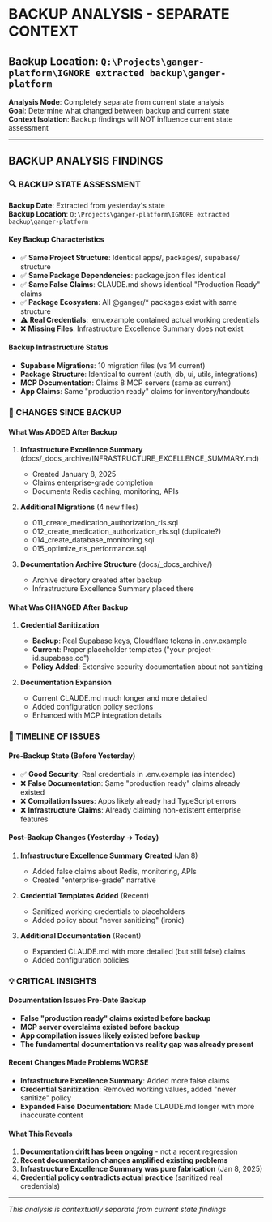# BACKUP ANALYSIS - SEPARATE CONTEXT

## **Backup Location**: `Q:\Projects\ganger-platform\IGNORE extracted backup\ganger-platform`

**Analysis Mode**: Completely separate from current state analysis  
**Goal**: Determine what changed between backup and current state  
**Context Isolation**: Backup findings will NOT influence current state assessment

---

## **BACKUP ANALYSIS FINDINGS**

### **🔍 BACKUP STATE ASSESSMENT**

**Backup Date**: Extracted from yesterday's state  
**Backup Location**: `Q:\Projects\ganger-platform\IGNORE extracted backup\ganger-platform`

#### **Key Backup Characteristics**
- ✅ **Same Project Structure**: Identical apps/, packages/, supabase/ structure
- ✅ **Same Package Dependencies**: package.json files identical
- ✅ **Same False Claims**: CLAUDE.md shows identical "Production Ready" claims
- ✅ **Package Ecosystem**: All @ganger/* packages exist with same structure
- ⚠️ **Real Credentials**: .env.example contained actual working credentials
- ❌ **Missing Files**: Infrastructure Excellence Summary does not exist

#### **Backup Infrastructure Status**
- **Supabase Migrations**: 10 migration files (vs 14 current)
- **Package Structure**: Identical to current (auth, db, ui, utils, integrations)
- **MCP Documentation**: Claims 8 MCP servers (same as current)
- **App Claims**: Same "production ready" claims for inventory/handouts

### **🔄 CHANGES SINCE BACKUP**

#### **What Was ADDED After Backup**
1. **Infrastructure Excellence Summary** (docs/_docs_archive/INFRASTRUCTURE_EXCELLENCE_SUMMARY.md)
   - Created January 8, 2025 
   - Claims enterprise-grade completion
   - Documents Redis caching, monitoring, APIs
   
2. **Additional Migrations** (4 new files)
   - 011_create_medication_authorization_rls.sql
   - 012_create_medication_authorization_rls.sql (duplicate?)
   - 014_create_database_monitoring.sql
   - 015_optimize_rls_performance.sql

3. **Documentation Archive Structure** (docs/_docs_archive/)
   - Archive directory created after backup
   - Infrastructure Excellence Summary placed there

#### **What Was CHANGED After Backup**
1. **Credential Sanitization** 
   - **Backup**: Real Supabase keys, Cloudflare tokens in .env.example
   - **Current**: Proper placeholder templates ("your-project-id.supabase.co")
   - **Policy Added**: Extensive security documentation about not sanitizing

2. **Documentation Expansion**
   - Current CLAUDE.md much longer and more detailed
   - Added configuration policy sections
   - Enhanced with MCP integration details

### **🚨 TIMELINE OF ISSUES**

#### **Pre-Backup State (Before Yesterday)**
- ✅ **Good Security**: Real credentials in .env.example (as intended)
- ❌ **False Documentation**: Same "production ready" claims already existed
- ❌ **Compilation Issues**: Apps likely already had TypeScript errors
- ❌ **Infrastructure Claims**: Already claiming non-existent enterprise features

#### **Post-Backup Changes (Yesterday → Today)**
1. **Infrastructure Excellence Summary Created** (Jan 8)
   - Added false claims about Redis, monitoring, APIs
   - Created "enterprise-grade" narrative
   
2. **Credential Templates Added** (Recent)
   - Sanitized working credentials to placeholders
   - Added policy about "never sanitizing" (ironic)
   
3. **Additional Documentation** (Recent)
   - Expanded CLAUDE.md with more detailed (but still false) claims
   - Added configuration policies

### **💡 CRITICAL INSIGHTS**

#### **Documentation Issues Pre-Date Backup**
- **False "production ready" claims existed before backup**
- **MCP server overclaims existed before backup**  
- **App compilation issues likely existed before backup**
- **The fundamental documentation vs reality gap was already present**

#### **Recent Changes Made Problems WORSE**
- **Infrastructure Excellence Summary**: Added more false claims
- **Credential Sanitization**: Removed working values, added "never sanitize" policy
- **Expanded False Documentation**: Made CLAUDE.md longer with more inaccurate content

#### **What This Reveals**
1. **Documentation drift has been ongoing** - not a recent regression
2. **Recent documentation changes amplified existing problems**
3. **Infrastructure Excellence Summary was pure fabrication** (Jan 8, 2025)
4. **Credential policy contradicts actual practice** (sanitized real credentials)

---

*This analysis is contextually separate from current state findings*